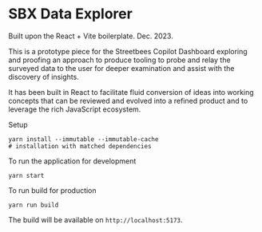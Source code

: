 # SBX Data Explorer

Built upon the React + Vite boilerplate. Dec. 2023.

This is a prototype piece for the Streetbees Copilot Dashboard exploring and proofing an approach to produce tooling to probe and relay the surveyed data to the user for deeper examination and assist with the discovery of insights.

It has been built in React to facilitate fluid conversion of ideas into working concepts that can be reviewed and evolved into a refined product and to leverage the rich JavaScript ecosystem.

Setup
```
yarn install --immutable --immutable-cache
# installation with matched dependencies
```

To run the application for development
```
yarn start
```

To run build for production
```
yarn run build
```

The build will be available on `http://localhost:5173`.
